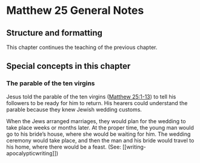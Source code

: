 # Matthew 25 General Notes
## Structure and formatting

This chapter continues the teaching of the previous chapter.

## Special concepts in this chapter

### The parable of the ten virgins

Jesus told the parable of the ten virgins ([Matthew 25:1-13](./01.md)) to tell his followers to be ready for him to return. His hearers could understand the parable because they knew Jewish wedding customs.

When the Jews arranged marriages, they would plan for the wedding to take place weeks or months later. At the proper time, the young man would go to his bride’s house, where she would be waiting for him. The wedding ceremony would take place, and then the man and his bride would travel to his home, where there would be a feast. (See: [[writing-apocalypticwriting]])